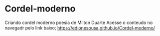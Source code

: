 # Cordel-moderno
 Criando cordel moderno poesia de Milton Duarte
 Acesse o conteudo no navegadr pelo link baixo;
https://edionesousa.github.io/Cordel-moderno/

